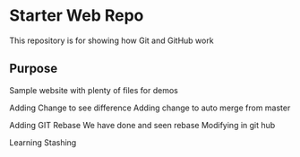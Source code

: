 # Starter Web Repo

This repository is for showing how Git and GitHub work

## Purpose

Sample website with plenty of files for demos

Adding Change to see difference
Adding change to auto merge from master

Adding GIT Rebase
We have done and seen rebase
Modifying in git hub


Learning  Stashing
